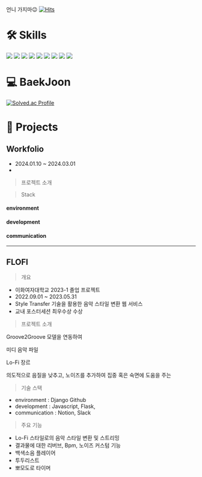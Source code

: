 언니 가지마😉
[![Hits](https://hits.seeyoufarm.com/api/count/incr/badge.svg?url=https%3A%2F%2Fgithub.com%2FurimL&count_bg=%2379C83D&title_bg=%23555555&icon=&icon_color=%23E7E7E7&title=hits&edge_flat=false)](https://github.com/urimL)
  
# 🛠 Skills
<img src="https://img.shields.io/badge/springboot-6DB33F?style=for-the-badge&logo=springboot&logoColor=white"> <img src="https://img.shields.io/badge/java-007396?style=for-the-badge&logo=openjdk&logoColor=white"> <img src="https://img.shields.io/badge/python-3776AB?style=for-the-badge&logo=python&logoColor=white"> <img src="https://img.shields.io/badge/javascript-F7DF1E?style=for-the-badge&logo=javascript&logoColor=black"> <img src="https://img.shields.io/badge/css-1572B6?style=for-the-badge&logo=css&logoColor=white"> <img src="https://img.shields.io/badge/html5-E34F26?style=for-the-badge&logo=html5&logoColor=white"> <img src="https://img.shields.io/badge/github-181717?style=for-the-badge&logo=github&logoColor=white"> <img src="https://img.shields.io/badge/django-092E20?style=for-the-badge&logo=django&logoColor=white"> <img src="https://img.shields.io/badge/figma-F24E1E?style=for-the-badge&logo=figma&logoColor=white">


# 💻 BaekJoon
[![Solved.ac Profile](http://mazassumnida.wtf/api/v2/generate_badge?boj=toulim0620)](https://solved.ac/toulim0620)

# 📝 Projects

## Workfolio


- 2024.01.10 ~ 2024.03.01
- 

>프로젝트 소개

>Stack 

#### environment
#### development
#### communication


---
## FLOFI

>개요
- 이화여자대학교 2023-1 졸업 프로젝트
- 2022.09.01 ~ 2023.05.31
- Style Transfer 기술을 활용한 음악 스타일 변환 웹 서비스
- 교내 포스터세션 최우수상 수상


>프로젝트 소개

Groove2Groove 모델을 연동하여 

미디 음악 파일

Lo-Fi 장르

의도적으로 음질을 낮추고, 노이즈를 추가하여 집중 혹은 숙면에 도움을 주는

>기술 스택
- environment : Django Github
- development : Javascript, Flask, 
- communication : Notion, Slack

>주요 기능
- Lo-Fi 스타일로의 음악 스타일 변환 및 스트리밍
- 결과물에 대한 리버브, Bpm, 노이즈 커스텀 기능
- 백색소음 플레이어
- 투두리스트
- 뽀모도로 타이머
